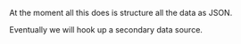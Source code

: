 At the moment all this does is structure all the data as JSON.

Eventually we will hook up a secondary data source.
